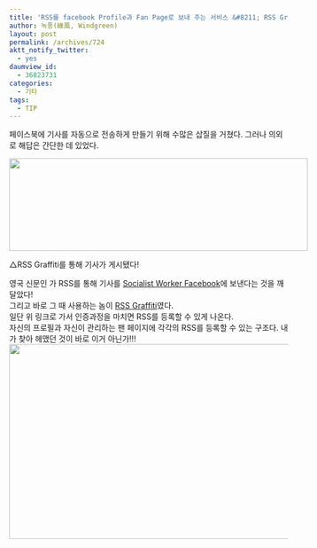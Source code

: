```yaml
---
title: 'RSS를 facebook Profile과 Fan Page로 보내 주는 서비스 &#8211; RSS Graffiti'
author: 녹풍(綠風, Windgreen)
layout: post
permalink: /archives/724
aktt_notify_twitter:
  - yes
daumview_id:
  - 36823731
categories:
  - 기타
tags:
  - TIP
---
```

페이스북에 기사를 자동으로 전송하게 만들기 위해 수많은 삽질을 거쳤다. 그러나 의외로 해답은 간단한 데 있었다.

<div>
  <div style="width: 549px" class="wp-caption aligncenter">
    <img src="http://dl.dropboxusercontent.com/u/15546257/blog/mytory/old-images/1/cfile25.uf.180BB9534D4BC95A085F83.png" alt="" width="539" height="167" /><p class="wp-caption-text">
      △RSS Graffiti를 통해 기사가 게시됐다!
    </p>
  </div>
</div>

<div>
  영국 신문인 <Socialist Worker>가 RSS를 통해 기사를 <a href="http://www.facebook.com/pages/Socialist-Worker-Britain/306787652354" target="_blank">Socialist Worker Facebook</a>에 보낸다는 것을 깨달았다!
</div>

<div>
  그리고 바로 그 때 사용하는 놈이 <a href="http://apps.facebook.com/rssgraffiti/" target="_blank">RSS Graffiti</a>였다.
</div>

<div>
  일단 위 링크로 가서 인증과정을 마치면 RSS를 등록할 수 있게 나온다.
</div>

<div>
  자신의 프로필과 자신이 관리하는 팬 페이지에 각각의 RSS를 등록할 수 있는 구조다. 내가 찾아 헤맸던 것이 바로 이거 아닌가!!!
</div>

<div>
  <img class="aligncenter" src="http://dl.dropboxusercontent.com/u/15546257/blog/mytory/old-images/1/cfile10.uf.1665064D4D4BC95A1879F1.png" alt="" width="580" height="352" />
</div>